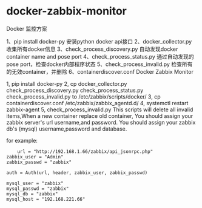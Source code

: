 # docker-zabbix-monitor
Docker 监控方案

1、pip install docker-py 安装python docker api接口
2、docker_collector.py 收集所有docker信息
3、check_process_discovery.py 自动发现docker container name and pose port
4、check_process_status.py 通过自动发现的pose port，检查docker内部程序状态
5、check_process_invalid.py 检查所有的无效container，并删除
6、containerdiscover.conf
Docker Zabbix Monitor

1, pip install docker-py
2, cp docker_collector.py check_process_discovery.py check_process_status.py check_process_invalid.py to /etc/zabbix/scripts/docker/
3, cp containerdiscover.conf /etc/zabbix/zabbix_agentd.d/
4, systemctl restart zabbix-agent
5, check_process_invalid.py
   This scripts will delete all invalid items,When a new container replace old container,
   You should assign your zabbix server's url username,and password.
   You should assign your zabbix db's (mysql) username,password and database.

   for example:

        url = "http://192.168.1.66/zabbix/api_jsonrpc.php"
	zabbix_user = "Admin"
	zabbix_passwd = "zabbix"
	
	auth = Auth(url, header, zabbix_user, zabbix_passwd)

	mysql_user = "zabbix"
	mysql_passwd = "zabbix"
	mysql_db = "zabbix"
	mysql_host = "192.168.221.66"
